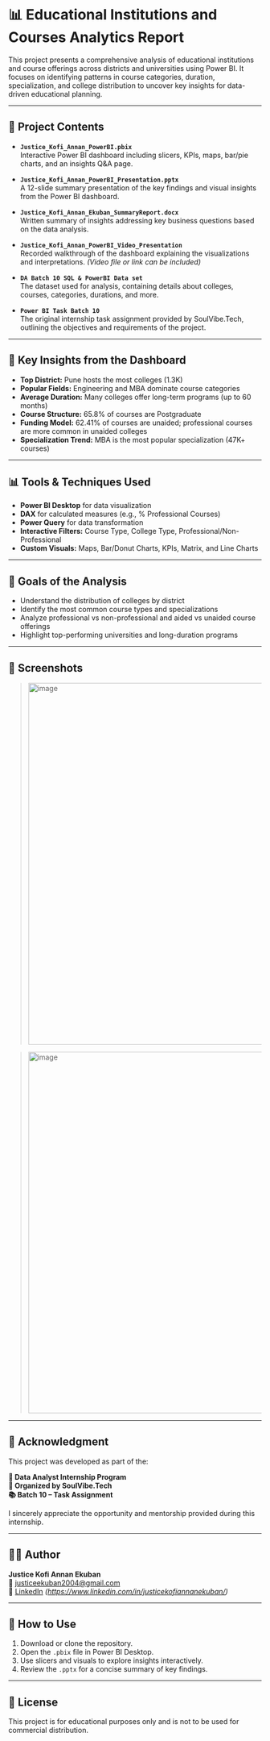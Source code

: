 # 📊 Educational Institutions and Courses Analytics Report

This project presents a comprehensive analysis of educational institutions and course offerings across districts and universities using Power BI. It focuses on identifying patterns in course categories, duration, specialization, and college distribution to uncover key insights for data-driven educational planning.

---

## 📁 Project Contents
- **`Justice_Kofi_Annan_PowerBI.pbix`**  
  Interactive Power BI dashboard including slicers, KPIs, maps, bar/pie charts, and an insights Q&A page.

- **`Justice_Kofi_Annan_PowerBI_Presentation.pptx`**  
  A 12-slide summary presentation of the key findings and visual insights from the Power BI dashboard.

- **`Justice_Kofi_Annan_Ekuban_SummaryReport.docx`**  
  Written summary of insights addressing key business questions based on the data analysis.

- **`Justice_Kofi_Annan_PowerBI_Video_Presentation`**  
  Recorded walkthrough of the dashboard explaining the visualizations and interpretations. *(Video file or link can be included)*

- **`DA Batch 10 SQL & PowerBI Data set`**  
  The dataset used for analysis, containing details about colleges, courses, categories, durations, and more.

- **`Power BI Task Batch 10`**  
  The original internship task assignment provided by SoulVibe.Tech, outlining the objectives and requirements of the project.

---

## 📌 Key Insights from the Dashboard

- **Top District:** Pune hosts the most colleges (1.3K)
- **Popular Fields:** Engineering and MBA dominate course categories
- **Average Duration:** Many colleges offer long-term programs (up to 60 months)
- **Course Structure:** 65.8% of courses are Postgraduate
- **Funding Model:** 62.41% of courses are unaided; professional courses are more common in unaided colleges
- **Specialization Trend:** MBA is the most popular specialization (47K+ courses)

---

## 📊 Tools & Techniques Used

- **Power BI Desktop** for data visualization
- **DAX** for calculated measures (e.g., % Professional Courses)
- **Power Query** for data transformation
- **Interactive Filters:** Course Type, College Type, Professional/Non-Professional
- **Custom Visuals:** Maps, Bar/Donut Charts, KPIs, Matrix, and Line Charts

---

## 🎯 Goals of the Analysis

- Understand the distribution of colleges by district
- Identify the most common course types and specializations
- Analyze professional vs non-professional and aided vs unaided course offerings
- Highlight top-performing universities and long-duration programs

---

## 📸 Screenshots

> <img width="1275" height="718" alt="image" src="https://github.com/user-attachments/assets/e8d513c1-6716-4663-a2bd-e6edbff5e48c" />

> <img width="1275" height="717" alt="image" src="https://github.com/user-attachments/assets/a721bbd9-a32f-4230-b9fd-c289649dadd9" />


---

## 🙏 Acknowledgment

This project was developed as part of the:

**💼 Data Analyst Internship Program**  
**🏢 Organized by SoulVibe.Tech**  
**📚 Batch 10 – Task Assignment**

I sincerely appreciate the opportunity and mentorship provided during this internship.

---

## 👨‍💻 Author

**Justice Kofi Annan Ekuban**  
📧 [justiceekuban2004@gmail.com](mailto:justiceekuban2004@gmail.com)  
🔗 [LinkedIn](#) *(https://www.linkedin.com/in/justicekofiannanekuban/)*

---

## 📌 How to Use

1. Download or clone the repository.
2. Open the `.pbix` file in Power BI Desktop.
3. Use slicers and visuals to explore insights interactively.
4. Review the `.pptx` for a concise summary of key findings.

---

## 📝 License

This project is for educational purposes only and is not to be used for commercial distribution.

